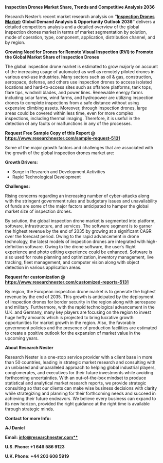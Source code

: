 ﻿**Inspection Drones Market Share, Trends and Competitive Analysis 2036**

Research Nester’s recent market research analysis on **“[Inspection Drones Market](https://www.researchnester.com/reports/inspection-drones-market/5131): Global Demand Analysis & Opportunity Outlook 2036”** delivers a detailed competitors analysis and a detailed overview of the global inspection drones market in terms of market segmentation by solution, mode of operation, type, component, application, distribution channel, and by region. 

**Growing Need for Drones for Remote Visual Inspection (RVI) to Promote the Global Market Share of Inspection Drones**

The global inspection drone market is estimated to grow majorly on account of the increasing usage of automated as well as remotely piloted drones in various end-use industries. Many sectors such as oil & gas, construction, aerospace, defense, and others use inspection drones to access isolated locations and hard-to-access sites such as offshore platforms, tank tops, flare tips, windmill blades, and power lines. Renewable energy farms including solar farms, wind farms, and hydropower are utilizing inspection drones to complete inspections from a safe distance without using expensive climbing assets. Moreover, through inspection drones, large areas could be covered within less time, even for more complex inspections, including thermal imaging. Therefore, it is useful in the detection of any faults or malfunctions in any of the processes. 

**Request Free Sample Copy of this Report @ <https://www.researchnester.com/sample-request-5131>** 

Some of the major growth factors and challenges that are associated with the growth of the global inspection drones market are:

**Growth Drivers:**

- Surge in Research and Development Activities
- Rapid Technological Development 

**Challenges:**

Rising concerns regarding an increasing number of cyber-attacks along with the stringent government rules and budgetary issues and unavailability of funds are some of the major factors anticipated to hamper the global market size of inspection drones.

By solution, the global inspection drone market is segmented into platform, software, infrastructure, and services. The software segment is to garner the highest revenue by the end of 2035 by growing at a significant CAGR over the forecast period. Owing to the rapid advancement in drone technology, the latest models of inspection drones are integrated with high-definition software. Owing to the drone software, the user’s flight experience and photo editing experience could be enhanced. Software is also used for route planning and optimization, inventory management, live tracking, fleet management, and computer vision along with object detection in various application areas.

**Request for customization @ <https://www.researchnester.com/customized-reports-5131>** 

By region, the European inspection drone market is to generate the highest revenue by the end of 2035. This growth is anticipated by the deployment of inspection drones for border security in the region along with aerospace and military. Furthermore, with the rapid technological advancement in the U.K. and Germany, many key players are focusing on the region to invest huge hefty amounts which is projected to bring lucrative growth opportunities for market growth in the region. Also, the favorable government policies and the presence of production facilities are estimated to create a positive outlook for the expansion of market value in the upcoming years.

**About Research Nester**

Research Nester is a one-stop service provider with a client base in more than 50 countries, leading in strategic market research and consulting with an unbiased and unparalleled approach to helping global industrial players, conglomerates, and executives for their future investments while avoiding forthcoming uncertainties. With an out-of-the-box mindset to produce statistical and analytical market research reports, we provide strategic consulting so that our clients can make wise business decisions with clarity while strategizing and planning for their forthcoming needs and succeed in achieving their future endeavors. We believe every business can expand to its new horizon, provided the right guidance at the right time is available through strategic minds.

**Contact for more Info:**

**AJ Daniel**

**Email: [info@researchnester.com**](mailto:info@researchnester.com)**

**U.S. Phone: +1 646 586 9123** 

**U.K. Phone: +44 203 608 5919**

